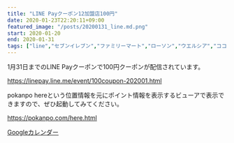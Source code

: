 ```yaml
---
title: "LINE Payクーポン12加盟店100円"
date: 2020-01-23T22:20:11+09:00
featured_image: "/posts/20200131_line.md.png"
start: 2020-01-20
end: 2020-01-31
tags: ["line","セブンイレブン","ファミリーマート","ローソン","ウエルシア","ココカラファイン","サンドラッグ","ツルハ","トモズ","マツモトキヨシ"]
---
```


1月31日までのLINE Payクーポンで100円クーポンが配信されています。

https://linepay.line.me/event/100coupon-202001.html

pokanpo hereという位置情報を元にポイント情報を表示するビューアで表示できますので、ぜひ起動してみてください。

https://pokanpo.com/here.html

[Googleカレンダー](http://www.google.com/calendar/event?action=TEMPLATE&text=LINE%20Pay%E3%82%AF%E3%83%BC%E3%83%9D%E3%83%B312%E5%8A%A0%E7%9B%9F%E5%BA%97100%E5%86%86&dates=20200120/20200131&details=http://pokanpo.skr.jp/posts/20200131_line/)